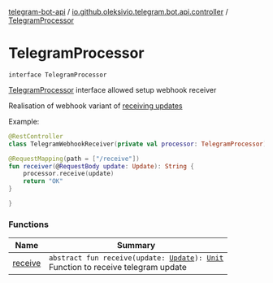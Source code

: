 [telegram-bot-api](../../index.md) / [io.github.oleksivio.telegram.bot.api.controller](../index.md) / [TelegramProcessor](./index.md)

# TelegramProcessor

`interface TelegramProcessor`

[TelegramProcessor](./index.md) interface allowed setup webhook receiver

Realisation of webhook variant of [receiving updates](https://core.telegram.org/bots/api#getting-updates)

Example:

``` kotlin
@RestController
class TelegramWebhookReceiver(private val processor: TelegramProcessor) {

@RequestMapping(path = ["/receive"])
fun receiver(@RequestBody update: Update): String {
    processor.receive(update)
    return "OK"
}

}
```

### Functions

| Name | Summary |
|---|---|
| [receive](receive.md) | `abstract fun receive(update: `[`Update`](../../io.github.oleksivio.telegram.bot.api.model.objects/-update/index.md)`): `[`Unit`](https://kotlinlang.org/api/latest/jvm/stdlib/kotlin/-unit/index.html)<br>Function to receive telegram update |
